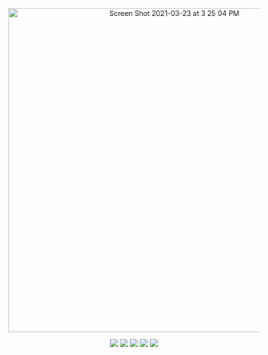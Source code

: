 
<p align="center">
<a href="https://www.noamsauerutley.com/"><img width="650" alt="Screen Shot 2021-03-23 at 3 25 04 PM" src="https://user-images.githubusercontent.com/17517253/113045235-f6eea180-9174-11eb-9ef6-36c70cf54311.png"></a>
<p align="center">
<img src="https://img.shields.io/badge/Elixir-informational?style=flat&logo=elixir&logoColor=9ba4b4&color=31363e" />
<img src="https://img.shields.io/badge/Ruby-informational?style=flat&logo=ruby&logoColor=9ba4b4&color=31363e" />
<img src="https://img.shields.io/badge/Javascript-informational?style=flat&logo=javascript&logoColor=9ba4b4&color=31363e" />
<img src="https://img.shields.io/badge/React-informational?style=flat&logo=react&logoColor=9ba4b4&color=31363e" />
<img src="https://img.shields.io/badge/Graphql-informational?style=flat&logo=graphql&logoColor=9ba4b4&color=31363e" />
</p>
</p>
